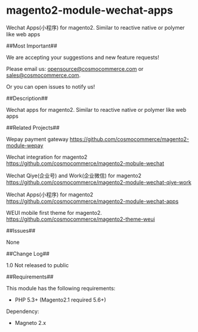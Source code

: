 # magento2-module-wechat-apps
Wechat Apps(小程序) for magento2. Similar to reactive native or polymer like web apps



##Most Important##

We are accepting your suggestions and new feature requests!

Please email us:  opensource@cosmocommerce.com or sales@cosmocommerce.com.

Or you can open issues to notify us!

##Description##

Wechat apps for magento2.  Similar to reactive native or polymer like web apps


##Related Projects##

Wepay payment gateway https://github.com/cosmocommerce/magento2-module-wepay

Wechat integration for magento2 https://github.com/cosmocommerce/magento2-mobule-wechat

Wechat Qiye(企业号) and Work(企业微信) for magento2 https://github.com/cosmocommerce/magento2-module-wechat-qiye-work

Wechat Apps(小程序) for magento2 https://github.com/cosmocommerce/magento2-module-wechat-apps

WEUI mobile first theme for magento2. https://github.com/cosmocommerce/magento2-theme-weui


##Issues##

None

##Change Log##

1.0 Not released to public

##Requirements##

This module has the following requirements:

 - PHP 5.3+ (Magento2.1 required 5.6+)

Dependency:

 - Magneto 2.x
